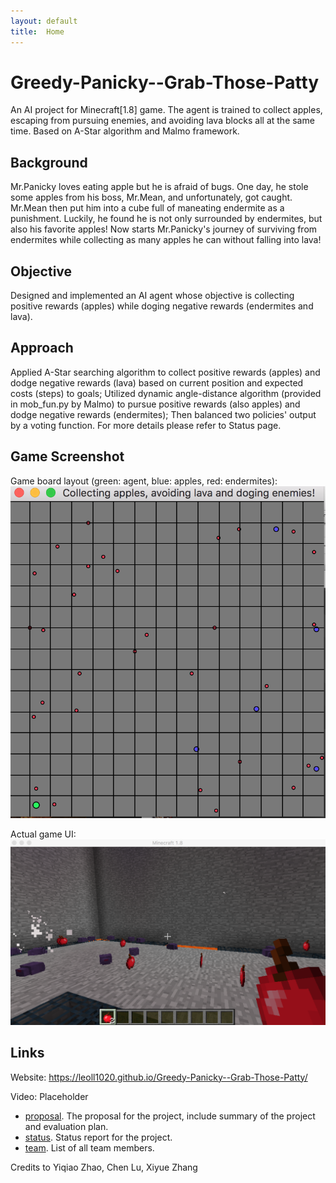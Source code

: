 ```yaml
---
layout: default
title:  Home
---
```


# Greedy-Panicky--Grab-Those-Patty
An AI project for Minecraft[1.8] game. The agent is trained to collect apples, escaping from pursuing enemies, and avoiding lava blocks all at the same time. Based on A-Star algorithm and Malmo framework.

## Background
Mr.Panicky loves eating apple but he is afraid of bugs. One day, he stole some apples from his boss, Mr.Mean, and unfortunately, got caught. Mr.Mean then put him into a cube full of maneating endermite as a punishment. Luckily, he found he is not only surrounded by endermites, but also his favorite apples! Now starts Mr.Panicky's journey of surviving from endermites while collecting as many apples he can without falling into lava!

## Objective
Designed and implemented an AI agent whose objective is collecting positive rewards (apples) while doging negative rewards (endermites and lava).

## Approach
Applied A-Star searching algorithm to collect positive rewards (apples) and dodge negative rewards (lava) based on current position and expected costs (steps) to goals; Utilized dynamic angle-distance algorithm (provided in mob_fun.py by Malmo) to pursue positive rewards (also apples) and dodge negative rewards (endermites); Then balanced two policies' output by a voting function. For more details please refer to Status page.

## Game Screenshot
Game board layout (green: agent, blue: apples, red: endermites):
![Screenshot](game_board.png)


Actual game UI:
![Screenshot](game_layout.png)

## Links
Website: https://leoll1020.github.io/Greedy-Panicky--Grab-Those-Patty/

Video: Placeholder




- [proposal][proposal ref]. The proposal for the project, include summary of the project and evaluation plan.
- [status][status ref]. Status report for the project.
- [team][team ref]. List of all team members.


[quickref]: https://github.com/mundimark/quickrefs/blob/master/HTML.md
[proposal ref]: proposal.html
[status ref]: satus.html
[team ref]: team.html


Credits to Yiqiao Zhao, Chen Lu, Xiyue Zhang
